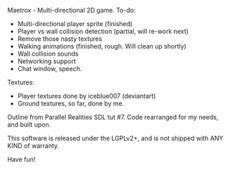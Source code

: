 Maetrox - Multi-directional 2D game.
To-do:
  * Multi-directional player sprite (finished)
  * Player vs wall collision detection (partial, will re-work next)
  * Remove those nasty textures
  * Walking animations (finished, rough. Will clean up shortly)
  * Wall collision sounds
  * Networking support
  * Chat window, speech.

Textures:
 * Player textures done by iceblue007 (deviantart)
 * Ground textures, so far, done by me.

Outline from Parallel Realities SDL tut #7. Code rearranged for my needs,
and built upon.

This software is released under the LGPLv2+, and is not shipped with ANY 
KIND of warranty.

Have fun!
